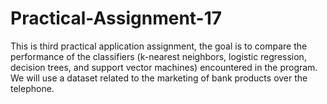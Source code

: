 # Practical-Assignment-17
This is third practical application assignment, the goal is to compare the performance of the classifiers (k-nearest neighbors, logistic regression, decision trees, and support vector machines) encountered in the program. We will use a dataset related to the marketing of bank products over the telephone.
